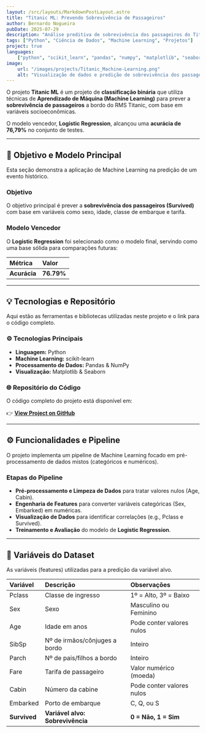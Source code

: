 ```yaml
---
layout: /src/layouts/MarkdownPostLayout.astro
title: "Titanic ML: Prevendo Sobrevivência de Passageiros"
author: Bernardo Nogueira
pubDate: 2025-07-29
description: "Análise preditiva de sobrevivência dos passageiros do Titanic usando aprendizado de máquina e variáveis socioeconômicas."
tags: ["Python", "Ciência de Dados", "Machine Learning", "Projetos"]
project: true
languages:
    ["python", "scikit_learn", "pandas", "numpy", "matplotlib", "seaborn"]
image:
    url: "/images/projects/Titanic_Machine-Learning.png"
    alt: "Visualização de dados e predição de sobrevivência dos passageiros do Titanic."
---
```


O projeto **Titanic ML** é um projeto de **classificação binária** que utiliza técnicas de **Aprendizado de Máquina (Machine Learning)** para prever a **sobrevivência de passageiros** a bordo do RMS Titanic, com base em variáveis socioeconômicas.

O modelo vencedor, **Logistic Regression**, alcançou uma **acurácia de 76,79%** no conjunto de testes.

---

## 🎯 Objetivo e Modelo Principal

Esta seção demonstra a aplicação de Machine Learning na predição de um evento histórico.

### Objetivo

O objetivo principal é prever a **sobrevivência dos passageiros (Survived)** com base em variáveis como sexo, idade, classe de embarque e tarifa.

### Modelo Vencedor

O **Logistic Regression** foi selecionado como o modelo final, servindo como uma base sólida para comparações futuras:

| Métrica      | Valor      |
| :----------- | :--------- |
| **Acurácia** | **76.79%** |

---

## 💡 Tecnologias e Repositório

Aqui estão as ferramentas e bibliotecas utilizadas neste projeto e o link para o código completo.

### ⚙️ Tecnologias Principais

-   **Linguagem:** Python
-   **Machine Learning:** scikit-learn
-   **Processamento de Dados:** Pandas & NumPy
-   **Visualização:** Matplotlib & Seaborn

### 🌐 Repositório do Código

O código completo do projeto está disponível em:

👉 **[View Project on GitHub](https://github.com/bernardonogueira8/Titanic_Machine-Learning)**

---

## ⚙️ Funcionalidades e Pipeline

O projeto implementa um pipeline de Machine Learning focado em pré-processamento de dados mistos (categóricos e numéricos).

### Etapas do Pipeline

-   **Pré-processamento e Limpeza de Dados** para tratar valores nulos (Age, Cabin).
-   **Engenharia de Features** para converter variáveis categóricas (Sex, Embarked) em numéricas.
-   **Visualização de Dados** para identificar correlações (e.g., Pclass e Survived).
-   **Treinamento e Avaliação** do modelo de **Logistic Regression**.

---

## 📖 Variáveis do Dataset

As variáveis (features) utilizadas para a predição da variável alvo.

| Variável     | Descrição                        | Observações               |
| :----------- | :------------------------------- | :------------------------ |
| Pclass       | Classe de ingresso               | 1º = Alto, 3º = Baixo     |
| Sex          | Sexo                             | Masculino ou Feminino     |
| Age          | Idade em anos                    | Pode conter valores nulos |
| SibSp        | Nº de irmãos/cônjuges a bordo    | Inteiro                   |
| Parch        | Nº de pais/filhos a bordo        | Inteiro                   |
| Fare         | Tarifa de passageiro             | Valor numérico (moeda)    |
| Cabin        | Número da cabine                 | Pode conter valores nulos |
| Embarked     | Porto de embarque                | C, Q, ou S                |
| **Survived** | **Variável alvo: Sobrevivência** | **0 = Não, 1 = Sim**      |
